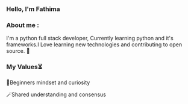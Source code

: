 ### Hello, I'm Fathima

### About me :
I'm  a python full stack developer, Currently learning python and it's frameworks.I Love learning new technologies and contributing to open source. 🤎

### My Values⏳

🔮Beginners mindset and curiosity

🪄Shared understanding and consensus
